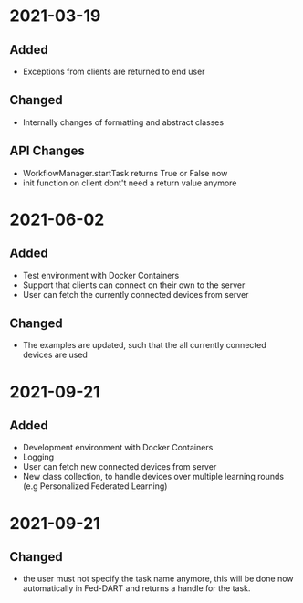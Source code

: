 # 2021-03-19
## Added
   - Exceptions from clients are returned to end user
## Changed
   - Internally changes of formatting and abstract classes
## API Changes
   - WorkflowManager.startTask returns True or False now
   - init function on client dont't need a return value anymore

# 2021-06-02
## Added
   - Test environment with Docker Containers
   - Support that clients can connect on their own to the server
   - User can fetch the currently connected devices from server
## Changed
   - The examples are updated, such that the all currently connected devices are used

# 2021-09-21
## Added
   - Development environment with Docker Containers
   - Logging 
   - User can fetch new connected devices from server
   - New class collection, to handle devices over multiple learning rounds (e.g
     Personalized Federated Learning)

# 2021-09-21
## Changed
   - the user must not specify the task name anymore, this will be done now
     automatically in Fed-DART and returns a handle for the task.